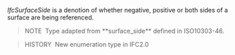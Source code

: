 _IfcSurfaceSide_ is a denotion of whether negative, positive or both sides of a surface are being referenced.

> NOTE&nbsp; Type adapted from \*\*surface_side\*\* defined in ISO10303-46.

> HISTORY&nbsp; New enumeration type in IFC2.0
